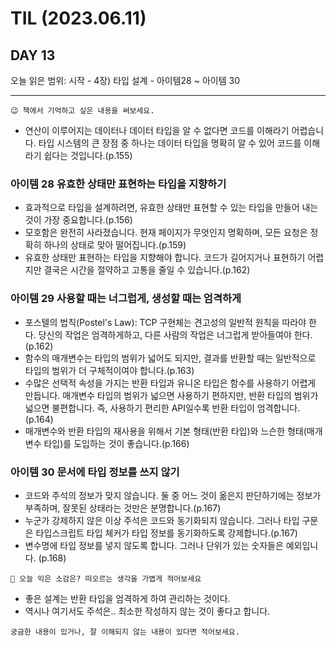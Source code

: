 # TIL (2023.06.11)

## DAY 13

오늘 읽은 범위: 시작 - 4장) 타입 설계 - 아이템28 ~ 아이템 30

---

```text
😉 책에서 기억하고 싶은 내용을 써보세요.
```

- 연산이 이루어지는 데이터나 데이터 타입을 알 수 없다면 코드를 이해라기 어렵습니다.
  타입 시스템의 큰 장점 중 하나는 데이터 타입을 명확히 알 수 있어 코드를 이해라기 쉽다는 것입니다.(p.155)

### 아이템 28 유효한 상태만 표현하는 타입을 지향하기

- 효과적으로 타입을 설계하려면, 유효한 상태만 표현할 수 있는 타입을 만들어 내는 것이 가장 중요합니다.(p.156)
- 모호함은 완전히 사라졌습니다. 현재 페이지가 무엇인지 명확하며, 모든 요청은 정확히 하나의 상태로 맞아 떨어집니다.(p.159)
- 유효한 상태만 표현하는 타입을 지향해야 합니다. 코드가 길어지거나 표현하기 어렵지만 결국은 시간을 절약하고 고통을 줄일 수 있습니다.(p.162)

### 아이템 29 사용할 때는 너그럽게, 생성할 때는 엄격하게

- 포스텔의 법칙(Postel's Law): TCP 구현체는 견고성의 일반적 원칙을 따라야 한다. 당신의 작업은 엄격하게하고, 다른 사람의 작업은 너그럽게
  받아들여야 한다.(p.162)
- 함수의 매개변수는 타입의 범위가 넓어도 되지만, 결과를 반환할 때는 일반적으로 타입의 범위가 더 구체적이여야 합니다.(p.163)
- 수많은 선택적 속성을 가지는 반환 타입과 유니온 타입은 함수를 사용하기 어렵게 만듭니다. 매개변수 타입의 범위가 넓으면 사용하기 편하지만,
  반환 타입의 범위가 넓으면 불편합니다. 즉, 사용하기 편리한 API일수록 반환 타입이 엄격합니다.(p.164)
- 매개변수와 반환 타입의 재사용을 위해서 기본 형태(반환 타입)와 느슨한 형태(매개변수 타입)를 도입하는 것이 좋습니다.(p.166)

### 아이템 30 문서에 타입 정보를 쓰지 않기

- 코드와 주석의 정보가 맞지 않습니다. 둘 중 어느 것이 옮은지 판단하기에는 정보가 부족하며, 잘못된 상태라는 것만은 분명합니다.(p.167)
- 누군가 강제하지 않은 이상 주석은 코드와 동기화되지 않습니다. 그러나 타입 구문은 타입스크립트 타입 체커가 타입 정보를 동기화하도록 강제합니다.(p.167)
- 변수명에 타입 정보를 넣지 않도록 합니다. 그러나 단위가 있는 숫자들은 예외입니다. (p.168)

```text
🤔 오늘 익은 소감은? 떠오르는 생각을 가볍게 적어보세요
```

- 좋은 설계는 반환 타입을 엄격하게 하여 관리하는 것이다.
- 역시나 여기서도 주석은.. 최소한 작성하지 않는 것이 좋다고 합니다.

```text
궁금한 내용이 있거나, 잘 이해되지 않는 내용이 있다면 적어보세요.
```
